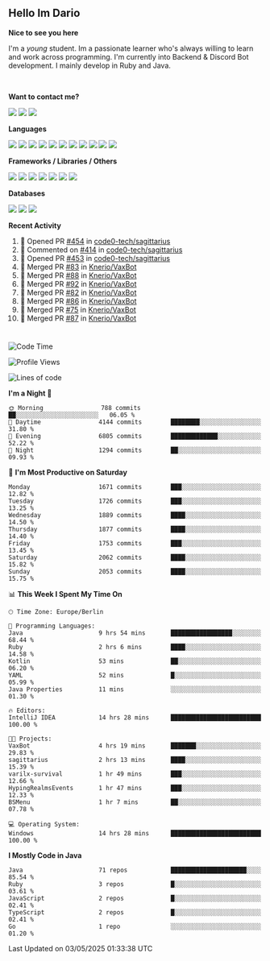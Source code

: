 <h2>Hello Im Dario</h2>

**Nice to see you here**

I'm a *young* student. Im a passionate learner who's always willing to learn and work across
programming. I'm currently into Backend & Discord Bot development. I mainly develop in Ruby and Java.

<br/>

**Want to contact me?**

<a href="https://github.com/knerio"><img src="https://img.shields.io/badge/-Github-blue?style=for-the-badge&logo=github&logoColor=white"/></a> <a href="https://discord.com/users/639416958923702292"><img src="https://img.shields.io/badge/-knerio-blue?style=for-the-badge&logo=discord&logoColor=white"/></a> <a href="https://twitch.tv/dopalos_"><img src="https://img.shields.io/badge/-twitch-blue?style=for-the-badge&logo=twitch&logoColor=white"/></a>

**Languages**

<img src="https://img.shields.io/badge/-Java-blue?style=for-the-badge&logo=java&logoColor=white"/> <img src="https://img.shields.io/badge/-Ruby-blue?style=for-the-badge&logo=Ruby&logoColor=white"/> <img src="https://img.shields.io/badge/-Git-blue?style=for-the-badge&logo=Git&logoColor=white"/> <img src="https://img.shields.io/badge/-HTML-blue?style=for-the-badge&logo=html5&logoColor=white"/> <img src="https://img.shields.io/badge/-CSS-blue?style=for-the-badge&logo=CSS3&logoColor=white"/> <img src="https://img.shields.io/badge/-Javascript-blue?style=for-the-badge&logo=javascript&logoColor=white"/> <img src="https://img.shields.io/badge/-Typescript-blue?style=for-the-badge&logo=TypeScript&logoColor=white"/> <img src="https://img.shields.io/badge/-Kotlin-blue?style=for-the-badge&logo=kotlin&logoColor=white"/> <img src="https://img.shields.io/badge/-SQL-blue?style=for-the-badge&logo=MYSQL&logoColor=white"/> <img src="https://img.shields.io/badge/-Markdown-blue?style=for-the-badge&logo=Markdown&logoColor=white"/> <img src="https://img.shields.io/badge/-JSON-blue?style=for-the-badge&logo=JSON&logoColor=white"/>
<br/>

 **Frameworks / Libraries / Others**

<img src="https://img.shields.io/badge/-Ruby_On_Rails-blue?style=for-the-badge&logo=ruby-on-rails&logoColor=white"/> <img src="https://img.shields.io/badge/-JDA-blue?style=for-the-badge&logo=JDA&logoColor=white"/> <img src="https://img.shields.io/badge/-Bootstrap-blue?style=for-the-badge&logo=Bootstrap&logoColor=white"/> <img src="https://img.shields.io/badge/-Node.JS-blue?style=for-the-badge&logo=node.js&logoColor=white"/> <img src="https://img.shields.io/badge/-React-blue?style=for-the-badge&logo=React&logoColor=white"/> <img src="https://img.shields.io/badge/-Express-blue?style=for-the-badge&logo=Express&logoColor=white"/> <img src="https://img.shields.io/badge/-Next.Js-blue?style=for-the-badge&logo=Next.Js&logoColor=white"/>

**Databases**

<img src="https://img.shields.io/badge/-MongoDB-blue?style=for-the-badge&logo=mongodb&logoColor=white"/> <img src="https://img.shields.io/badge/-MariaDB-blue?style=for-the-badge&logo=MariaDB&logoColor=white"/>
<img src="https://img.shields.io/badge/-PostgreSQL-blue?style=for-the-badge&logo=PostgreSQl&logoColor=white"/>

**Recent Activity**

<!--RECENT_ACTIVITY:start-->
1. 💪 Opened PR [#454](https://github.com/code0-tech/sagittarius/pull/454) in [code0-tech/sagittarius](https://github.com/code0-tech/sagittarius)<br>
2. 💬 Commented on [#414](https://github.com/code0-tech/sagittarius/issues/414#issuecomment-2845538415) in [code0-tech/sagittarius](https://github.com/code0-tech/sagittarius)<br>
3. 💪 Opened PR [#453](https://github.com/code0-tech/sagittarius/pull/453) in [code0-tech/sagittarius](https://github.com/code0-tech/sagittarius)<br>
4. 🎉 Merged PR [#83](https://github.com/Knerio/VaxBot/pull/83) in [Knerio/VaxBot](https://github.com/Knerio/VaxBot)<br>
5. 🎉 Merged PR [#88](https://github.com/Knerio/VaxBot/pull/88) in [Knerio/VaxBot](https://github.com/Knerio/VaxBot)<br>
6. 🎉 Merged PR [#92](https://github.com/Knerio/VaxBot/pull/92) in [Knerio/VaxBot](https://github.com/Knerio/VaxBot)<br>
7. 🎉 Merged PR [#82](https://github.com/Knerio/VaxBot/pull/82) in [Knerio/VaxBot](https://github.com/Knerio/VaxBot)<br>
8. 🎉 Merged PR [#86](https://github.com/Knerio/VaxBot/pull/86) in [Knerio/VaxBot](https://github.com/Knerio/VaxBot)<br>
9. 🎉 Merged PR [#75](https://github.com/Knerio/VaxBot/pull/75) in [Knerio/VaxBot](https://github.com/Knerio/VaxBot)<br>
10. 🎉 Merged PR [#87](https://github.com/Knerio/VaxBot/pull/87) in [Knerio/VaxBot](https://github.com/Knerio/VaxBot)<br>
<!--RECENT_ACTIVITY:end-->
 
#

<!--START_SECTION:waka-->
![Code Time](http://img.shields.io/badge/Code%20Time-1%2C099%20hrs%2028%20mins-blue)

![Profile Views](http://img.shields.io/badge/Profile%20Views-0-blue)

![Lines of code](https://img.shields.io/badge/From%20Hello%20World%20I%27ve%20Written-1.1%20million%20lines%20of%20code-blue)

**I'm a Night 🦉** 

```text
🌞 Morning                788 commits         ██░░░░░░░░░░░░░░░░░░░░░░░   06.05 % 
🌆 Daytime                4144 commits        ████████░░░░░░░░░░░░░░░░░   31.80 % 
🌃 Evening                6805 commits        █████████████░░░░░░░░░░░░   52.22 % 
🌙 Night                  1294 commits        ██░░░░░░░░░░░░░░░░░░░░░░░   09.93 % 
```
📅 **I'm Most Productive on Saturday** 

```text
Monday                   1671 commits        ███░░░░░░░░░░░░░░░░░░░░░░   12.82 % 
Tuesday                  1726 commits        ███░░░░░░░░░░░░░░░░░░░░░░   13.25 % 
Wednesday                1889 commits        ████░░░░░░░░░░░░░░░░░░░░░   14.50 % 
Thursday                 1877 commits        ████░░░░░░░░░░░░░░░░░░░░░   14.40 % 
Friday                   1753 commits        ███░░░░░░░░░░░░░░░░░░░░░░   13.45 % 
Saturday                 2062 commits        ████░░░░░░░░░░░░░░░░░░░░░   15.82 % 
Sunday                   2053 commits        ████░░░░░░░░░░░░░░░░░░░░░   15.75 % 
```


📊 **This Week I Spent My Time On** 

```text
🕑︎ Time Zone: Europe/Berlin

💬 Programming Languages: 
Java                     9 hrs 54 mins       █████████████████░░░░░░░░   68.44 % 
Ruby                     2 hrs 6 mins        ████░░░░░░░░░░░░░░░░░░░░░   14.58 % 
Kotlin                   53 mins             ██░░░░░░░░░░░░░░░░░░░░░░░   06.20 % 
YAML                     52 mins             █░░░░░░░░░░░░░░░░░░░░░░░░   05.99 % 
Java Properties          11 mins             ░░░░░░░░░░░░░░░░░░░░░░░░░   01.30 % 

🔥 Editors: 
IntelliJ IDEA            14 hrs 28 mins      █████████████████████████   100.00 % 

🐱‍💻 Projects: 
VaxBot                   4 hrs 19 mins       ███████░░░░░░░░░░░░░░░░░░   29.83 % 
sagittarius              2 hrs 13 mins       ████░░░░░░░░░░░░░░░░░░░░░   15.39 % 
varilx-survival          1 hr 49 mins        ███░░░░░░░░░░░░░░░░░░░░░░   12.66 % 
HypingRealmsEvents       1 hr 47 mins        ███░░░░░░░░░░░░░░░░░░░░░░   12.33 % 
BSMenu                   1 hr 7 mins         ██░░░░░░░░░░░░░░░░░░░░░░░   07.78 % 

💻 Operating System: 
Windows                  14 hrs 28 mins      █████████████████████████   100.00 % 
```

**I Mostly Code in Java** 

```text
Java                     71 repos            █████████████████████░░░░   85.54 % 
Ruby                     3 repos             █░░░░░░░░░░░░░░░░░░░░░░░░   03.61 % 
JavaScript               2 repos             █░░░░░░░░░░░░░░░░░░░░░░░░   02.41 % 
TypeScript               2 repos             █░░░░░░░░░░░░░░░░░░░░░░░░   02.41 % 
Go                       1 repo              ░░░░░░░░░░░░░░░░░░░░░░░░░   01.20 % 
```




 Last Updated on 03/05/2025 01:33:38 UTC
<!--END_SECTION:waka-->

